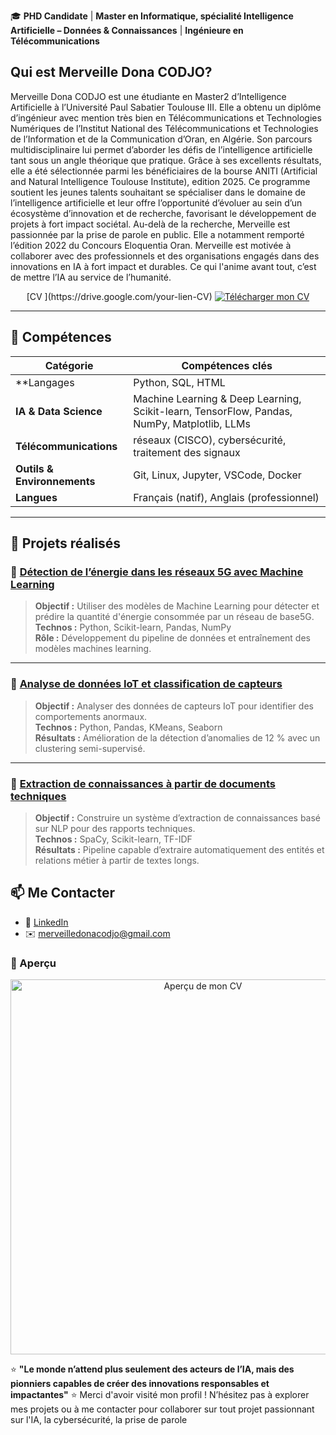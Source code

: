 🎓 **PHD Candidate** | **Master en Informatique, spécialité Intelligence Artificielle – Données & Connaissances**  | **Ingénieure en Télécommunications**


## Qui est Merveille Dona CODJO?
Merveille Dona CODJO est une étudiante en Master2 d’Intelligence Artificielle à l’Université Paul Sabatier Toulouse III. Elle a obtenu un diplôme d’ingénieur avec mention très bien en Télécommunications et Technologies Numériques de l’Institut National des Télécommunications et Technologies de l’Information et de la Communication d’Oran, en Algérie. Son parcours multidisciplinaire lui permet d’aborder les défis de l’intelligence artificielle tant sous un angle théorique que pratique.
Grâce à ses excellents résultats, elle a été sélectionnée parmi les bénéficiaires de la bourse ANITI (Artificial and Natural Intelligence Toulouse Institute), edition 2025. Ce programme soutient les jeunes talents souhaitant se spécialiser dans le domaine de l’intelligence artificielle et leur offre l’opportunité d’évoluer au sein d’un écosystème d’innovation et de recherche, favorisant le développement de projets à fort impact sociétal.
Au-delà de la recherche, Merveille est passionnée par la prise de parole en public. Elle a notamment remporté l’édition 2022 du Concours Eloquentia Oran. Merveille est motivée à collaborer avec des professionnels et des organisations engagés dans des innovations en IA à fort impact et durables.  Ce qui l'anime avant tout, c’est de mettre l’IA au service de l’humanité.

<p align="center">
   [CV ](https://drive.google.com/your-lien-CV)
  <a href="docs/CV.pdf">
    <img src="https://img.shields.io/badge/Télécharger-orange?style=for-the-badge&logo=adobeacrobatreader&logoColor=white" alt="Télécharger mon CV">
  </a>
  <br/>
</p>

---
## 🧠 Compétences

| Catégorie | Compétences clés |
|------------|-----------------|
| **Langages | Python, SQL, HTML|
| **IA & Data Science** | Machine Learning & Deep Learning, Scikit-learn, TensorFlow, Pandas, NumPy, Matplotlib, LLMs |
| **Télécommunications** | réseaux (CISCO), cybersécurité, traitement des signaux |
| **Outils & Environnements** | Git, Linux, Jupyter, VSCode, Docker |
| **Langues** | Français (natif), Anglais (professionnel) |

---

## 📂 Projets réalisés

### 🔹 [Détection de l’énergie dans les réseaux 5G avec Machine Learning](https://github.com/merveille-dona/5g-energy-detection)
> **Objectif :** Utiliser des modèles de Machine Learning pour détecter et prédire la quantité d'énergie consommée par un réseau de base5G.  
> **Technos :** Python, Scikit-learn, Pandas, NumPy   
> **Rôle :** Développement du pipeline de données et entraînement des modèles machines learning.  

---

### 🔹 [Analyse de données IoT et classification de capteurs](https://github.com/merveille-dona/iot-sensor-analysis)
> **Objectif :** Analyser des données de capteurs IoT pour identifier des comportements anormaux.  
> **Technos :** Python, Pandas, KMeans, Seaborn  
> **Résultats :** Amélioration de la détection d’anomalies de 12 % avec un clustering semi-supervisé.  
---

### 🔹 [Extraction de connaissances à partir de documents techniques](https://github.com/merveille-dona/knowledge-extraction-ai)
> **Objectif :** Construire un système d’extraction de connaissances basé sur NLP pour des rapports techniques.  
> **Technos :** SpaCy, Scikit-learn, TF-IDF  
> **Résultats :** Pipeline capable d’extraire automatiquement des entités et relations métier à partir de textes longs.  


## 📫 Me Contacter
- 💼 [LinkedIn](https://www.linkedin.com/in/merveillecodjo)  
- ✉️ [merveilledonacodjo@gmail.com](mailto:merveilledonacodjo@gmail.com)


### 👀 Aperçu

<p align="center">
  <img src="./assets/CV_preview.png" alt="Aperçu de mon CV" width="600">
</p>


⭐ **"Le monde n’attend plus seulement des acteurs de l’IA, mais des pionniers capables de créer des innovations responsables et impactantes"** ⭐
Merci d'avoir visité mon profil ! N’hésitez pas à explorer mes projets ou à me contacter pour collaborer sur tout projet passionnant sur l'IA, la cybersécurité, la prise de parole
